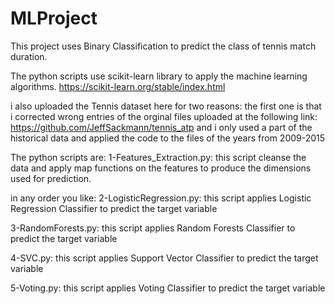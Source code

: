 # MLProject
This project uses Binary Classification to predict the class of tennis match duration.

The python scripts use scikit-learn library to apply the machine learning algorithms.
https://scikit-learn.org/stable/index.html

i also uploaded the Tennis dataset here for two reasons:
the first one is that i corrected wrong entries of the orginal files uploaded at the following link:
https://github.com/JeffSackmann/tennis_atp
and i only used a part of the historical data and applied the code to the files of the years from 2009-2015

The python scripts are:
1-Features_Extraction.py:
this script cleanse the data and apply map functions on the features to produce the dimensions used for prediction.

in any order you like:
2-LogisticRegression.py:
this script applies Logistic Regression Classifier to predict the target variable

3-RandomForests.py:
this script applies Random Forests Classifier to predict the target variable

4-SVC.py:
this script applies Support Vector Classifier to predict the target variable

5-Voting.py:
this script applies Voting Classifier to predict the target variable
